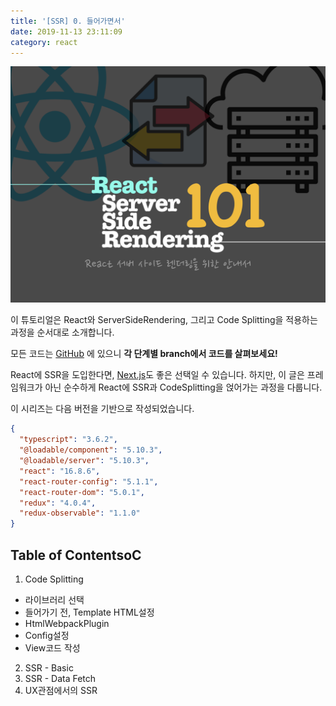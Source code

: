 ```yaml
---
title: '[SSR] 0. 들어가면서'
date: 2019-11-13 23:11:09
category: react
---
```


![image-thumbnail](./images/thumbnail.png)

이 튜토리얼은 React와 ServerSideRendering, 그리고 Code Splitting을 적용하는 과정을 순서대로 소개합니다.

모든 코드는 [GitHub](https://github.com/soYoung210/react-ssr-code-splitting) 에 있으니 **각 단계별 branch에서 코드를 살펴보세요!**

React에 SSR을 도입한다면, [Next.js](https://nextjs.org/)도 좋은 선택일 수 있습니다. 하지만, 이 글은 프레임워크가 아닌 순수하게 React에 SSR과 CodeSplitting을 얹어가는 과정을 다룹니다.

이 시리즈는 다음 버전을 기반으로 작성되었습니다.

```json
{
  "typescript": "3.6.2",
  "@loadable/component": "5.10.3",
  "@loadable/server": "5.10.3",
  "react": "16.8.6",
  "react-router-config": "5.1.1",
  "react-router-dom": "5.0.1",
  "redux": "4.0.4",
  "redux-observable": "1.1.0"
}
```

## Table of ContentsoC

1. Code Splitting

- 라이브러리 선택
- 들어가기 전, Template HTML설정
- HtmlWebpackPlugin
- Config설정
- View코드 작성

2. SSR - Basic
3. SSR - Data Fetch
4. UX관점에서의 SSR
